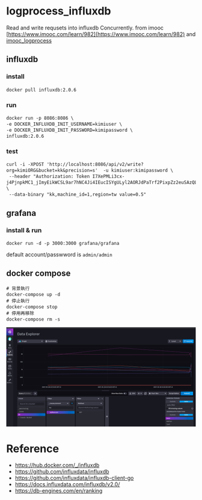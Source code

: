 # logprocess_influxdb

Read and write requsets into influxdb Concurrently.
from imooc [https://www.imooc.com/learn/982](https://www.imooc.com/learn/982) and [imooc_logprocess](https://github.com/itsmikej/imooc_logprocess)

## influxdb
### install

``` shell
docker pull influxdb:2.0.6
```

### run
``` shell
docker run -p 8086:8086 \
-e DOCKER_INFLUXDB_INIT_USERNAME=kimiuser \
-e DOCKER_INFLUXDB_INIT_PASSWORD=kimipassword \
influxdb:2.0.6
```


### test
``` shell
curl -i -XPOST 'http://localhost:8086/api/v2/write?org=kimiORG&bucket=kk&precision=s'  -u kimiuser:kimipassword \
 --header "Authorization: Token I7XePMLi3cx-j4PjnpkMC1_jImyEikWCSL9ar7hNC4Ji4IEucISYgULyl2AORJdPaTrf2PixpZz2euSAzQLfCw==" \
 --data-binary "kk,machine_id=1,region=tw value=0.5"
```
## grafana
### install & run
``` shell
docker run -d -p 3000:3000 grafana/grafana
```
default account/passwword is `admin/admin`


## docker compose
``` shell
# 背景執行
docker-compose up -d
# 停止執行
docker-compose stop
# 停用再移除  
docker-compose rm -s
```


![image](https://github.com/kimi0230/logprocess_influxdb/blob/master/screenshot/data_explore.png)

# Reference
* https://hub.docker.com/_/influxdb 
* https://github.com/influxdata/influxdb
* https://github.com/influxdata/influxdb-client-go
* https://docs.influxdata.com/influxdb/v2.0/
* https://db-engines.com/en/ranking

